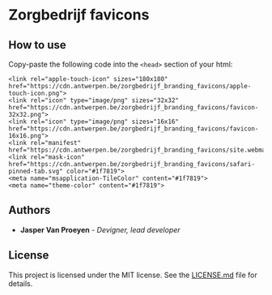 # Zorgbedrijf favicons

## How to use

Copy-paste the following code into the `<head>` section of your html:

```
<link rel="apple-touch-icon" sizes="180x180" href="https://cdn.antwerpen.be/zorgbedrijf_branding_favicons/apple-touch-icon.png">
<link rel="icon" type="image/png" sizes="32x32" href="https://cdn.antwerpen.be/zorgbedrijf_branding_favicons/favicon-32x32.png">
<link rel="icon" type="image/png" sizes="16x16" href="https://cdn.antwerpen.be/zorgbedrijf_branding_favicons/favicon-16x16.png">
<link rel="manifest" href="https://cdn.antwerpen.be/zorgbedrijf_branding_favicons/site.webmanifest">
<link rel="mask-icon" href="https://cdn.antwerpen.be/zorgbedrijf_branding_favicons/safari-pinned-tab.svg" color="#1f7819">
<meta name="msapplication-TileColor" content="#1f7819">
<meta name="theme-color" content="#1f7819">
```

## Authors

* **Jasper Van Proeyen** - *Devigner, lead developer*

## License

This project is licensed under the MIT license. See the [LICENSE.md](LICENSE.md) file for details.
